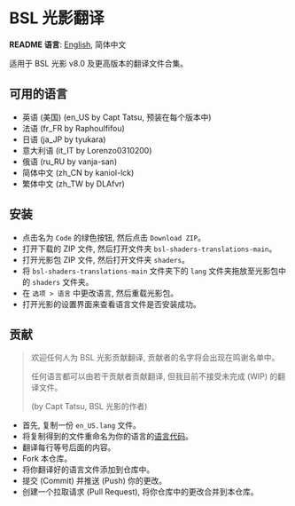 # BSL 光影翻译

**README 语言**: [English](README.md), 简体中文

适用于 BSL 光影 v8.0 及更高版本的翻译文件合集。

## 可用的语言

- 英语 (美国) (en_US by Capt Tatsu, 预装在每个版本中)
- 法语 (fr_FR by Raphoulfifou)
- 日语 (ja_JP by tyukara)
- 意大利语 (it_IT by Lorenzo0310200)
- 俄语 (ru_RU by vanja-san)
- 简体中文 (zh_CN by kaniol-lck)
- 繁体中文 (zh_TW by DLAfvr)

## 安装

- 点击名为 `Code` 的绿色按钮, 然后点击 `Download ZIP`。
- 打开下载的 ZIP 文件, 然后打开文件夹 `bsl-shaders-translations-main`。
- 打开光影包 ZIP 文件, 然后打开文件夹 `shaders`。
- 将 `bsl-shaders-translations-main` 文件夹下的 `lang` 文件夹拖放至光影包中的 `shaders` 文件夹。
- 在 `选项 > 语言` 中更改语言, 然后重载光影包。
- 打开光影的设置界面来查看语言文件是否安装成功。

## 贡献

> 欢迎任何人为 BSL 光影贡献翻译, 贡献者的名字将会出现在鸣谢名单中。
>
> 任何语言都可以由若干贡献者贡献翻译, 但我目前不接受未完成 (WIP) 的翻译文件。
>
> (by Capt Tatsu, BSL 光影的作者)

- 首先, 复制一份 `en_US.lang` 文件。
- 将复制得到的文件重命名为你的语言的[语言代码](https://minecraft.fandom.com/Language)。
- 翻译每行等号后面的内容。
- Fork 本仓库。
- 将你翻译好的语言文件添加到仓库中。
- 提交 (Commit) 并推送 (Push) 你的更改。
- 创建一个拉取请求 (Pull Request), 将你仓库中的更改合并到本仓库。